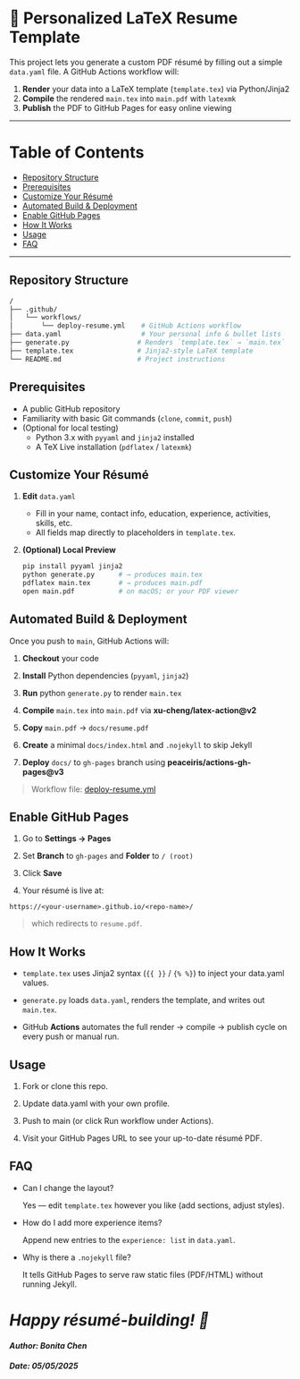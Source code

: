 # 📖 Personalized LaTeX Resume Template

This project lets you generate a custom PDF résumé by filling out a simple `data.yaml` file. A GitHub Actions workflow will:

1. **Render** your data into a LaTeX template (`template.tex`) via Python/Jinja2  
2. **Compile** the rendered `main.tex` into `main.pdf` with `latexmk`  
3. **Publish** the PDF to GitHub Pages for easy online viewing  

---

# Table of Contents

- [Repository Structure](#repository-structure)
- [Prerequisites](#prerequisites)
- [Customize Your Résumé](#customize-your-résumé)
- [Automated Build & Deployment](#automated-build--deployment)
- [Enable GitHub Pages](#enable-github-pages)
- [How It Works](#how-it-works)
- [Usage](#usage)
- [FAQ](#faq)

---

## Repository Structure

```graphql
/  
├── .github/  
│   └── workflows/  
│       └── deploy-resume.yml    # GitHub Actions workflow  
├── data.yaml                    # Your personal info & bullet lists  
├── generate.py                 # Renders `template.tex` → `main.tex`  
├── template.tex                # Jinja2‐style LaTeX template  
└── README.md                   # Project instructions
```

## Prerequisites

- A public GitHub repository  
- Familiarity with basic Git commands (`clone`, `commit`, `push`)  
- (Optional for local testing)  
  - Python 3.x with `pyyaml` and `jinja2` installed  
  - A TeX Live installation (`pdflatex` / `latexmk`)

## Customize Your Résumé

1. **Edit** `data.yaml`  
   - Fill in your name, contact info, education, experience, activities, skills, etc.  
   - All fields map directly to placeholders in `template.tex`.

2. **(Optional) Local Preview**  
   ```bash
   pip install pyyaml jinja2
   python generate.py      # → produces main.tex
   pdflatex main.tex       # → produces main.pdf
   open main.pdf           # on macOS; or your PDF viewer

## Automated Build & Deployment

Once you push to `main`, GitHub Actions will:

1. **Checkout** your code

2. **Install** Python dependencies (`pyyaml`, `jinja2`)

3. **Run** python `generate.py` to render `main.tex`

4. **Compile** `main.tex` into `main.pdf` via **xu-cheng/latex-action@v2**

5. **Copy** `main.pdf` → `docs/resume.pdf`

6. **Create** a minimal `docs/index.html` and `.nojekyll` to skip Jekyll

7. **Deploy** `docs/` to `gh-pages` branch using **peaceiris/actions-gh-pages@v3**

> Workflow file:
[deploy-resume.yml](.github/workflows/deploy-resume.yml)

## Enable GitHub Pages

1. Go to  **Settings → Pages**

2. Set **Branch** to `gh-pages` and **Folder** to `/ (root)`

3. Click **Save**

4. Your résumé is live at:
```
https://<your-username>.github.io/<repo-name>/
```
> which redirects to `resume.pdf`.

## How It Works

- `template.tex` uses Jinja2 syntax (`{{ }}` / `{% %}`) to inject your data.yaml values.

- `generate.py` loads `data.yaml`, renders the template, and writes out `main.tex`.

- GitHub **Actions** automates the full render → compile → publish cycle on every push or manual run.

## Usage

1. Fork or clone this repo.

2. Update data.yaml with your own profile.

3. Push to main (or click Run workflow under Actions).

4. Visit your GitHub Pages URL to see your up-to-date résumé PDF.

## FAQ

- Can I change the layout?

  Yes — edit `template.tex` however you like (add sections, adjust styles).

- How do I add more experience items?

  Append new entries to the `experience: list` in `data.yaml`.

- Why is there a `.nojekyll` file?

  It tells GitHub Pages to serve raw static files (PDF/HTML) without running Jekyll.

# *Happy résumé-building! 🚀*

#### *Author: Bonita Chen*
#### *Date: 05/05/2025*


